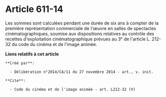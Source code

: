 # Article 611-14

Les sommes sont calculées pendant une durée de six ans à compter de la première représentation commerciale de l'œuvre en
salles de spectacles cinématographiques, soumise aux dispositions relatives au contrôle des recettes d'exploitation
cinématographique prévues au 3° de l'article L. 212-32 du code du cinéma et de l'image animée.

**Liens relatifs à cet article**

	**Créé par**:

	  - Délibération n°2014/CA/11 du 27 novembre 2014 - art., v. init.

	**Cite**:

	  - Code du cinéma et de l'image animée - art. L212-32 (V)
